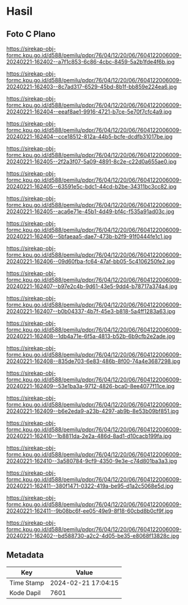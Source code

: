 # Hasil

## Foto C Plano

https://sirekap-obj-formc.kpu.go.id/d588/pemilu/pdpr/76/04/12/20/06/7604122006009-20240221-162402--a7f1c853-6c86-4cbc-8459-5a2b1fde4f6b.jpg

https://sirekap-obj-formc.kpu.go.id/d588/pemilu/pdpr/76/04/12/20/06/7604122006009-20240221-162403--8c7ad317-6529-45bd-8b1f-bb859e224ea6.jpg

https://sirekap-obj-formc.kpu.go.id/d588/pemilu/pdpr/76/04/12/20/06/7604122006009-20240221-162404--eeaf8ae1-9916-4721-b7ce-5e70f7cfc4a9.jpg

https://sirekap-obj-formc.kpu.go.id/d588/pemilu/pdpr/76/04/12/20/06/7604122006009-20240221-162404--cce18512-812a-44b5-bcfe-dcdfb31017be.jpg

https://sirekap-obj-formc.kpu.go.id/d588/pemilu/pdpr/76/04/12/20/06/7604122006009-20240221-162405--2f2a3f07-5a09-4891-8c2e-c22d0a655ae0.jpg

https://sirekap-obj-formc.kpu.go.id/d588/pemilu/pdpr/76/04/12/20/06/7604122006009-20240221-162405--63591e5c-bdc1-44cd-b2be-34311bc3cc82.jpg

https://sirekap-obj-formc.kpu.go.id/d588/pemilu/pdpr/76/04/12/20/06/7604122006009-20240221-162405--aca6e71e-45b1-4d49-bf4c-f535a91ad03c.jpg

https://sirekap-obj-formc.kpu.go.id/d588/pemilu/pdpr/76/04/12/20/06/7604122006009-20240221-162406--5bfaeaa5-dae7-473b-b2f9-91f0444fe1c1.jpg

https://sirekap-obj-formc.kpu.go.id/d588/pemilu/pdpr/76/04/12/20/06/7604122006009-20240221-162406--09d60fba-fc64-47af-bb05-5c4106250fe2.jpg

https://sirekap-obj-formc.kpu.go.id/d588/pemilu/pdpr/76/04/12/20/06/7604122006009-20240221-162407--b97e2c4b-9d61-43e5-9dd4-b78717a374a4.jpg

https://sirekap-obj-formc.kpu.go.id/d588/pemilu/pdpr/76/04/12/20/06/7604122006009-20240221-162407--b0b04337-4b7f-45e3-b818-5a4ff1283a63.jpg

https://sirekap-obj-formc.kpu.go.id/d588/pemilu/pdpr/76/04/12/20/06/7604122006009-20240221-162408--1db4a71e-6f5a-4813-b52b-6b9cfb2e2ade.jpg

https://sirekap-obj-formc.kpu.go.id/d588/pemilu/pdpr/76/04/12/20/06/7604122006009-20240221-162408--835de703-6e83-486b-8f00-74a4e3687298.jpg

https://sirekap-obj-formc.kpu.go.id/d588/pemilu/pdpr/76/04/12/20/06/7604122006009-20240221-162409--53e1ba3a-9712-4826-bca0-8ee4077f11ce.jpg

https://sirekap-obj-formc.kpu.go.id/d588/pemilu/pdpr/76/04/12/20/06/7604122006009-20240221-162409--b6e2eda9-a23b-4297-ab9b-8e53b09bf851.jpg

https://sirekap-obj-formc.kpu.go.id/d588/pemilu/pdpr/76/04/12/20/06/7604122006009-20240221-162410--1b8811da-2e2a-486d-8ad1-d10cacb199fa.jpg

https://sirekap-obj-formc.kpu.go.id/d588/pemilu/pdpr/76/04/12/20/06/7604122006009-20240221-162410--3a580784-9cf9-4350-9e3e-c74d801ba3a3.jpg

https://sirekap-obj-formc.kpu.go.id/d588/pemilu/pdpr/76/04/12/20/06/7604122006009-20240221-162411--380f1471-0322-419a-be95-d1a2c5068e5d.jpg

https://sirekap-obj-formc.kpu.go.id/d588/pemilu/pdpr/76/04/12/20/06/7604122006009-20240221-162411--9b08bc6f-ee05-49e9-8f18-60cbd8b0cf9f.jpg

https://sirekap-obj-formc.kpu.go.id/d588/pemilu/pdpr/76/04/12/20/06/7604122006009-20240221-162402--bd588730-a2c2-4d05-be35-e8068f13828c.jpg


## Metadata

| Key        | Value               |
| ---------- | ------------------- |
| Time Stamp | 2024-02-21 17:04:15 |
| Kode Dapil | 7601                |



